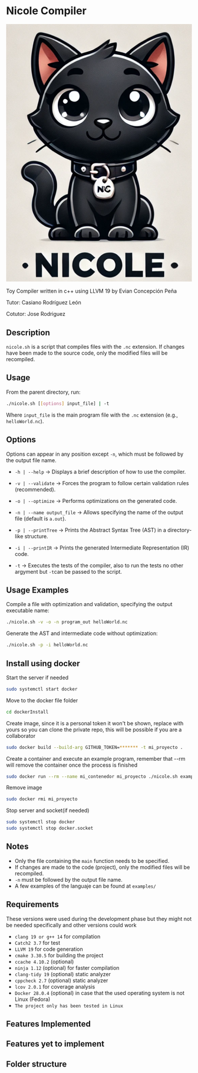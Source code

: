 # Nicole Compiler

![mascot](images/image.png)

Toy Compiler written in c++ using LLVM 19 by Evian Concepción Peña

Tutor: Casiano Rodríguez León

Cotutor: Jose Rodriguez

## Description
`nicole.sh` is a script that compiles files with the `.nc` extension. If changes have been made to the source code, only the modified files will be recompiled.

## Usage
From the parent directory, run:
```sh
./nicole.sh [[options] input_file] | -t
```
Where `input_file` is the main program file with the `.nc` extension (e.g., `helloWorld.nc`).

## Options
Options can appear in any position except `-n`, which must be followed by the output file name.

- `-h | --help` → Displays a brief description of how to use the compiler.
- `-v | --validate` → Forces the program to follow certain validation rules (recommended).
- `-o | --optimize` → Performs optimizations on the generated code.
- `-n | --name output_file` → Allows specifying the name of the output file (default is `a.out`).
- `-p | --printTree` → Prints the Abstract Syntax Tree (AST) in a directory-like structure.
- `-i | --printIR` → Prints the generated Intermediate Representation (IR) code.

- `-t` → Executes the tests of the compiler, also to run the tests no other argyment but `-t`can be passed to the script.

## Usage Examples
Compile a file with optimization and validation, specifying the output executable name:
```sh
./nicole.sh -v -o -n program_out helloWorld.nc
```

Generate the AST and intermediate code without optimization:
```sh
./nicole.sh -p -i helloWorld.nc
```

## Install using docker
Start the server if needed
```sh
sudo systemctl start docker
```

Move to the docker file folder
```sh
cd dockerInstall
```

Create image, since it is a personal token it won't be shown, replace with yours so you can clone the private repo, this will be possible if you are a collaborator
```sh
sudo docker build --build-arg GITHUB_TOKEN=******* -t mi_proyecto .
```

Create a container and execute an example program, remember that --rm will remove the container once the process is finished
```sh
sudo docker run --rm --name mi_contenedor mi_proyecto ./nicole.sh examples/a.nc -p
```

Remove image
```sh
sudo docker rmi mi_proyecto
```

Stop server and socket(if needed)
```sh
sudo systemctl stop docker
sudo systemctl stop docker.socket
```

## Notes
- Only the file containing the `main` function needs to be specified.
- If changes are made to the code (project), only the modified files will be recompiled.
- `-n` must be followed by the output file name.
- A few examples of the languaje can be found at `examples/`

## Requirements
These versions were used during the development phase but they might not be needed specifically and other versions could work
- `clang 19 or g++ 14` for compilation
- `Catch2 3.7` for test
- `LLVM 19` for code generation
- `cmake 3.30.5` for building the project
- `ccache 4.10.2` (optional)
- `ninja 1.12` (optional) for faster compilation
- `clang-tidy 19` (optional) static analyzer
- `cppcheck 2.7` (optional) static analyzer
- `lcov 2.0.1` for coverage analysis
- `Docker 28.0.4` (optional) in case that the used operating system is not Linux (Fedora)
- `The project only has been tested in Linux`

## Features Implemented

## Features yet to implement

## Folder structure